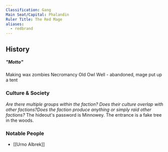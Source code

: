 ```yaml
---
Classification: Gang
Main Seat/Capital: Phalandin
Ruler Title: The Red Mage
aliases:
  - redbrand
---
```

## History
##### "Motto"
Making wax zombies
Necromancy
Old Owl Well - abandoned, mage put up a tent

### Culture & Society
_Are there multiple groups within the faction? Does their culture overlap with other factions?Does the faction produce anything or simply raid other factions?_
The hideout's password is Minnowey. The entrance is a fake tree in the woods. 
### Notable People
- [[Urno Albrek]]